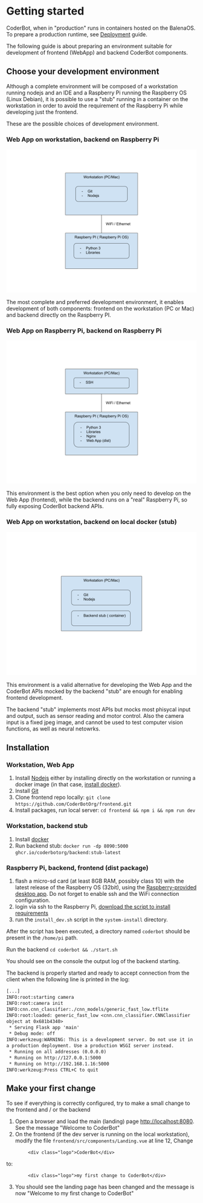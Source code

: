 # Getting started

CoderBot, when in "production" runs in containers hosted on the BalenaOS. To prepare a production runtime, see [Deployment](./Deployment.md) guide.

The following guide is about preparing an environment suitable for development of frontend (WebApp) and backend CoderBot components.

## Choose your development environment

Although a complete environment will be composed of a workstation running nodejs and an IDE and a Raspberry Pi running the Raspberry OS (Linux Debian), it is possible to use a "stub" running in a container on the workstation in order to avoid the requirement of the Raspberry Pi while developing just the frontend. 

These are the possible choices of development environment.

### Web App on workstation, backend on Raspberry Pi

![Dev Env Full](./images/dev_env_hybrid.svg)

The most complete and preferred development environment, it enables development of both components: frontend on the workstation (PC or Mac) and backend directly on the Raspberry PI.

### Web App on Raspberry Pi, backend on Raspberry Pi

![Dev Env RPi](./images/dev_env_rpi.svg)

This environment is the best option when you only need to develop on the Web App (frontend), while the backend runs on a "real" Raspberry Pi, so fully exposing CoderBot backend APIs.

### Web App on workstation, backend on local docker (stub)

![Dev Env Stub](./images/dev_env_stub.svg)

This environment is a valid alternative for developing the Web App and the CoderBot APIs mocked by the backend "stub" are enough for enabling frontend development.

The backend "stub" implements most APIs but mocks most phisycal input and output, such as sensor reading and motor control. Also the camera input is a fixed jpeg image, and cannot be used to test computer vision functions, as well as neural netowrks.

## Installation

### Workstation, Web App

1. Install [Nodejs](https://nodejs.org/en/) either by installing directly on the workstation or running a docker image (in that case, [install docker](https://docs.docker.com/get-docker/)).
1. Install [Git](https://git-scm.com/)
1. Clone frontend repo locally: `git clone https://github.com/CoderBotOrg/frontend.git`
1. Install packages, run local server: `cd frontend && npm i && npm run dev`

### Workstation, backend stub

1. Install [docker](https://docs.docker.com/get-docker/)
1. Run backend stub: `docker run -dp 8090:5000 ghcr.io/coderbotorg/backend:stub-latest`

### Raspberry Pi, backend, frontend (dist package)

1. flash a micro-sd card (at least 8GB RAM, possibly class 10) with the latest release of the Raspberry OS (32bit), using the [Raspberry-provided desktop app](https://www.raspberrypi.com/software/). Do not forget to enable ssh and the WiFi connection configuration.
1. login via ssh to the Raspberry Pi, [download the script to install requirements](https://github.com/CoderBotOrg/system-install/archive/refs/heads/master.zip)
1. run the `install_dev.sh` script in the `system-install` directory.

After the script has been executed, a directory named `coderbot` should be present in the `/home/pi` path.

Run the backend `cd coderbot && ./start.sh`

You should see on the console the output log of the backend starting. 

The backend is properly started and ready to accept connection from the client when the following line is printed in the log:

```
[...]
INFO:root:starting camera
INFO:root:camera init
INFO:cnn.cnn_classifier:./cnn_models/generic_fast_low.tflite
INFO:root:loaded: generic_fast_low <cnn.cnn_classifier.CNNClassifier object at 0x681b4340>
 * Serving Flask app 'main'
 * Debug mode: off
INFO:werkzeug:WARNING: This is a development server. Do not use it in a production deployment. Use a production WSGI server instead.
 * Running on all addresses (0.0.0.0)
 * Running on http://127.0.0.1:5000
 * Running on http://192.168.1.16:5000
INFO:werkzeug:Press CTRL+C to quit
```

## Make your first change

To see if everything is correctly configured, try to make a small change to the frontend and / or the backend

1. Open a browser and load the main (landing) page [http://localhost:8080](http://localhost:8080). See the message "Welcome to CoderBot"
2. On the frontend (if the dev server is running on the local workstation), modify the file `frontend/src/components/Landing.vue` at line 12, Change

```
        <div class="logo">CoderBot</div>
```
to:
```
        <div class="logo">my first change to CoderBot</div>
```
3. You should see the landing page has been changed and the message is now "Welcome to my first change to CoderBot"